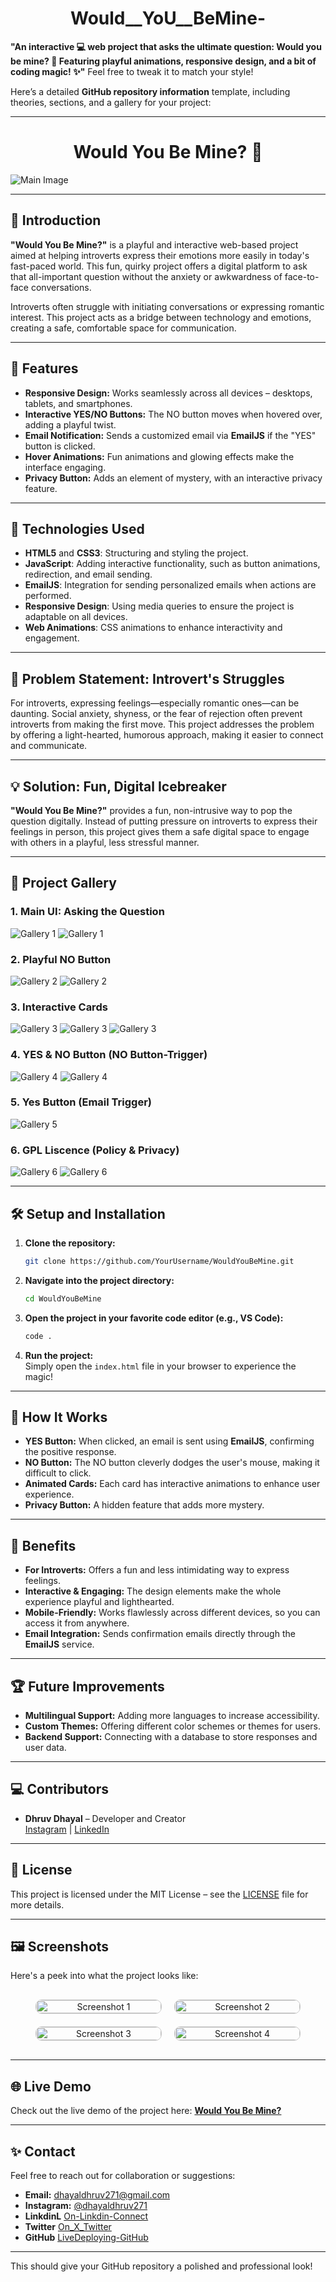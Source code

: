 <h1 style="text-align: center;">Would__YoU__BeMine-</h1>

 **"An interactive 💻 web project that asks the ultimate question: Would you be mine? 💖 Featuring playful animations, responsive design, and a bit of coding magic! ✨"**  Feel free to tweak it to match your style!

Here’s a detailed **GitHub repository information** template, including theories, sections, and a gallery for your project:

---

<h1 style="text-align: center;">Would You Be Mine? 💖</h1>


![Main Image](Images-Videos/sh7.jpg)

---

## 📖 **Introduction**

**"Would You Be Mine?"** is a playful and interactive web-based project aimed at helping introverts express their emotions more easily in today's fast-paced world. This fun, quirky project offers a digital platform to ask that all-important question without the anxiety or awkwardness of face-to-face conversations.

Introverts often struggle with initiating conversations or expressing romantic interest. This project acts as a bridge between technology and emotions, creating a safe, comfortable space for communication.

---

## 🌟 **Features**

- **Responsive Design:** Works seamlessly across all devices – desktops, tablets, and smartphones.
- **Interactive YES/NO Buttons:** The NO button moves when hovered over, adding a playful twist.
- **Email Notification:** Sends a customized email via **EmailJS** if the "YES" button is clicked.
- **Hover Animations:** Fun animations and glowing effects make the interface engaging.
- **Privacy Button:** Adds an element of mystery, with an interactive privacy feature.

---

## 🔧 **Technologies Used**

- **HTML5** and **CSS3**: Structuring and styling the project.
- **JavaScript**: Adding interactive functionality, such as button animations, redirection, and email sending.
- **EmailJS**: Integration for sending personalized emails when actions are performed.
- **Responsive Design**: Using media queries to ensure the project is adaptable on all devices.
- **Web Animations**: CSS animations to enhance interactivity and engagement.

---

## 🎯 **Problem Statement: Introvert's Struggles**

For introverts, expressing feelings—especially romantic ones—can be daunting. Social anxiety, shyness, or the fear of rejection often prevent introverts from making the first move. This project addresses the problem by offering a light-hearted, humorous approach, making it easier to connect and communicate.

---

## 💡 **Solution: Fun, Digital Icebreaker**

**"Would You Be Mine?"** provides a fun, non-intrusive way to pop the question digitally. Instead of putting pressure on introverts to express their feelings in person, this project gives them a safe digital space to engage with others in a playful, less stressful manner.

---

## 🎨 **Project Gallery**

### 1. Main UI: Asking the Question
![Gallery 1](Live-Demo/love1.PNG)
![Gallery 1](Live-Demo/love2.PNG)

### 2. Playful NO Button
![Gallery 2](Live-Demo/love3.PNG)
![Gallery 2](Live-Demo/love4.PNG)

### 3. Interactive Cards
![Gallery 3](Live-Demo/love5.PNG)
![Gallery 3](Live-Demo/love6.PNG)
![Gallery 3](Live-Demo/love7.PNG)

### 4. YES & NO Button (NO Button-Trigger)
![Gallery 4](Live-Demo/love8.PNG)
![Gallery 4](Live-Demo/love9.PNG)

### 5. Yes Button (Email Trigger)
![Gallery 5](Live-Demo/love10.PNG)

### 6. GPL Liscence (Policy & Privacy)
![Gallery 6](Live-Demo/love11.PNG)
![Gallery 6](Live-Demo/love12.PNG)

---

## 🛠️ **Setup and Installation**

1. **Clone the repository:**
   ```bash
   git clone https://github.com/YourUsername/WouldYouBeMine.git
   ```
2. **Navigate into the project directory:**
   ```bash
   cd WouldYouBeMine
   ```
3. **Open the project in your favorite code editor (e.g., VS Code):**
   ```bash
   code .
   ```
4. **Run the project:**  
   Simply open the `index.html` file in your browser to experience the magic!

---

## 🎉 **How It Works**

- **YES Button:** When clicked, an email is sent using **EmailJS**, confirming the positive response.
- **NO Button:** The NO button cleverly dodges the user's mouse, making it difficult to click.
- **Animated Cards:** Each card has interactive animations to enhance user experience.
- **Privacy Button:** A hidden feature that adds more mystery.

---

## 🚀 **Benefits**

- **For Introverts:** Offers a fun and less intimidating way to express feelings.
- **Interactive & Engaging:** The design elements make the whole experience playful and lighthearted.
- **Mobile-Friendly:** Works flawlessly across different devices, so you can access it from anywhere.
- **Email Integration:** Sends confirmation emails directly through the **EmailJS** service.
  
---

## 🏆 **Future Improvements**

- **Multilingual Support:** Adding more languages to increase accessibility.
- **Custom Themes:** Offering different color schemes or themes for users.
- **Backend Support:** Connecting with a database to store responses and user data.

---

## 💻 **Contributors**

- **Dhruv Dhayal** – Developer and Creator  
   [Instagram](https://www.instagram.com/dhayaldhruv271/?hl=en) | [LinkedIn](https://www.linkedin.com/in/dhruv-dhayal/)

---

## 📄 **License**

This project is licensed under the MIT License – see the [LICENSE](LICENSE) file for more details.

---

## 🖼️ **Screenshots**

<p>Here's a peek into what the project looks like:</p>

<div style="display: flex; justify-content: center; flex-wrap: wrap; margin: 20px;">
    <div style="margin: 10px; width: 200px; border: 1px solid #ccc; border-radius: 10px; overflow: hidden; text-align: center;">
        <img src="Live-Demo/love2.PNG" alt="Screenshot 1" style="width: 100%; height: auto;">
    </div>
    <div style="margin: 10px; width: 200px; border: 1px solid #ccc; border-radius: 10px; overflow: hidden; text-align: center;">
        <img src="Live-Demo/love3.PNG" alt="Screenshot 2" style="width: 100%; height: auto;">
    </div>
    <div style="margin: 10px; width: 200px; border: 1px solid #ccc; border-radius: 10px; overflow: hidden; text-align: center;">
        <img src="Live-Demo/love6.PNG" alt="Screenshot 3" style="width: 100%; height: auto;">
    </div>
    <div style="margin: 10px; width: 200px; border: 1px solid #ccc; border-radius: 10px; overflow: hidden; text-align: center;">
        <img src="Live-Demo/love9.PNG" alt="Screenshot 4" style="width: 100%; height: auto;">
    </div>
</div>


---

## 🌐 **Live Demo**

Check out the live demo of the project here: **[Would You Be Mine?](https://yourusername.github.io/WouldYouBeMine/)**

---

## ✨ **Contact**

Feel free to reach out for collaboration or suggestions:

- **Email:** [dhayaldhruv271@gmail.com](mailto:dhayaldhruv271@gmail.com)
- **Instagram:** [@dhayaldhruv271](https://www.instagram.com/dhayaldhruv271/?hl=en)
- **LinkdinL** [On-Linkdin-Connect](https://www.linkedin.com/in/dhruv-dhayal-9568b7262/)
- **Twitter** [On_X_Twitter](https://x.com/DhayalDhruv)
- **GitHub** [LiveDeploying-GitHub](https://github.com/BlockNotes-4515)

---

This should give your GitHub repository a polished and professional look!
